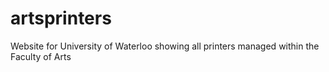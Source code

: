 # artsprinters
Website for University of Waterloo showing all printers managed within the Faculty of Arts
